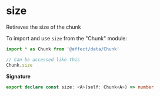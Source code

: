 # size

Retireves the size of the chunk

To import and use `size` from the "Chunk" module:

```ts
import * as Chunk from '@effect/data/Chunk'

// Can be accessed like this
Chunk.size
```

**Signature**

```ts
export declare const size: <A>(self: Chunk<A>) => number
```
